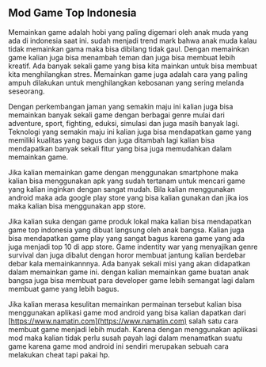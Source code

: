## Mod Game Top Indonesia

Memainkan game adalah hobi yang paling digemari oleh anak muda yang ada di indonesia saat ini. sudah menjadi trend mark bahwa anak muda kalau tidak memainkan gama maka bisa dibilang tidak gaul. Dengan memainkan game kalian juga bisa menambah teman dan juga bisa membuat lebih kreatif. Ada banyak sekali game yang bisa kita mainkan untuk bisa membuat kita menghilangkan stres. Memainkan game juga adalah cara yang paling ampuh dilakukan untuk menghilangkan kebosanan yang sering melanda seseorang.

Dengan perkembangan jaman yang semakin maju ini kalian juga bisa memainkan banyak sekali game dengan berbagai genre mulai dari adventure, sport, fighting, eduksi, simulasi dan juga masih banyak lagi. Teknologi yang semakin maju ini kalian juga bisa mendapatkan game yang memiliki kualitas yang bagus dan juga ditambah lagi kalian bisa mendapatkan banyak sekali fitur yang bisa juga memudahkan dalam memainkan game.

Jika kalian memainkan game dengan menggunakan smartphone maka kalian bisa menggunakan apk yang sudah tertanam untuk mencari game yang kalian inginkan dengan sangat mudah. Bila kalian menggunakan android maka ada google play store yang bisa kalian gunakan dan jika ios maka kalian bisa menggunakan app store. 

Jika kalian suka dengan game produk lokal maka kalian bisa mendapatkan game top indonesia yang dibuat langsung oleh anak bangsa. Kalian juga bisa mendapatkan game play yang sangat bagus karena game yang ada juga menjadi top 10 di app store. Game indentity war yang menyajikan genre survival dan juga dibalut dengan horor membuat jantung kalian berdebar debar kala memainkannnya. Ada banyak sekali misi yang akan didapatkan dalam memainkan game ini. dengan kalian memainkan game buatan anak bangsa juga bisa membuat para developer game lebih semangat lagi dalam membuat game yang lebih bagus.

Jika kalian merasa kesulitan memainkan permainan tersebut kalian bisa menggunakan aplikasi game mod android yang bisa kalian dapatkan dari [https://www.namatin.com](https://www.namatin.com) salah satu cara membuat game menjadi lebih mudah. Karena dengan menggunakan aplikasi mod maka kalian tidak perlu susah payah lagi dalam menamatkan suatu game karena game mod android ini sendiri merupakan sebuah cara melakukan cheat tapi pakai hp.
